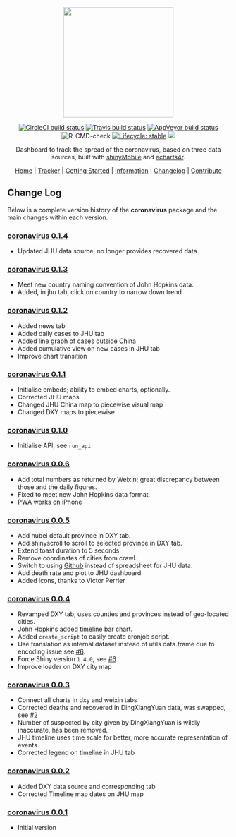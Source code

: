 
<div align="center">

<img src="./man/figures/logo.png" height="250px" />

<!-- badges: start -->
[![CircleCI build status](https://circleci.com/gh/JohnCoene/coronavirus.svg?style=svg)](https://circleci.com/gh/JohnCoene/coronavirus)
[![Travis build status](https://travis-ci.org/JohnCoene/coronavirus.svg?branch=master)](https://travis-ci.org/JohnCoene/coronavirus)
[![AppVeyor build status](https://ci.appveyor.com/api/projects/status/github/JohnCoene/coronavirus?branch=master&svg=true)](https://ci.appveyor.com/project/JohnCoene/coronavirus)
![R-CMD-check](https://github.com/JohnCoene/coronavirus/workflows/R-CMD-check/badge.svg)
[![Lifecycle: stable](https://img.shields.io/badge/lifecycle-stable-brightgreen.svg)](https://www.tidyverse.org/lifecycle/#stable)
![](https://img.shields.io/badge/license-MIT-blue)
<!-- badges: end -->

Dashboard to track the spread of the coronavirus, based on three data sources, built with [shinyMobile](https://rinterface.github.io/shinyMobile/) and [echarts4r](https://echarts4r.john-coene.com/).

[Home](README.md) | [Tracker](https://shiny.john-coene.com/coronavirus) | [Getting Started](GETSTARTED.md) | [Information](INFORMATION.md) | [Changelog](NEWS.md) | [Contribute](CONTRIBUTE.md)

</div>

## Change Log
Below is a complete version history of the **coronavirus** package and the main changes within each version.


### [coronavirus 0.1.4](https://coronavirus.john-coene.com/#/news?id=coronavirus-014)

-   Updated JHU data source, no longer provides recovered data

### [coronavirus 0.1.3](https://coronavirus.john-coene.com/#/news?id=coronavirus-013)

-   Meet new country naming convention of John Hopkins data.
-   Added, in jhu tab, click on country to narrow down trend

### [coronavirus 0.1.2](https://coronavirus.john-coene.com/#/news?id=coronavirus-012)

-   Added news tab
-   Added daily cases to JHU tab
-   Added line graph of cases outside China
-   Added cumulative view on new cases in JHU tab
-   Improve chart transition

### [coronavirus 0.1.1](https://coronavirus.john-coene.com/#/news?id=coronavirus-011)

-   Initialise embeds; ability to embed charts, optionally.
-   Corrected JHU maps.
-   Changed JHU China map to piecewise visual map
-   Changed DXY maps to piecewise

### [coronavirus 0.1.0](https://coronavirus.john-coene.com/#/news?id=coronavirus-010)

-   Initialise API, see `run_api`

### [coronavirus 0.0.6](https://coronavirus.john-coene.com/#/news?id=coronavirus-006)

-   Add total numbers as returned by Weixin; great discrepancy between those and the daily figures.
-   Fixed to meet new John Hopkins data format.
-   PWA works on iPhone

### [coronavirus 0.0.5](https://coronavirus.john-coene.com/#/news?id=coronavirus-005)

-   Add hubei default province in DXY tab.
-   Add shinyscroll to scroll to selected province in DXY tab.
-   Extend toast duration to 5 seconds.
-   Remove coordinates of cities from crawl.
-   Switch to using [Github](https://github.com/CSSEGISandData/2019-nCoV) instead of spreadsheet for JHU data.
-   Add death rate and plot to JHU dashboard
-   Added icons, thanks to Victor Perrier

### [coronavirus 0.0.4](https://coronavirus.john-coene.com/#/news?id=coronavirus-004)

-   Revamped DXY tab, uses counties and provinces instead of geo-located cities.
-   John Hopkins added timeline bar chart.
-   Added `create_script` to easily create cronjob script.
-   Use translation as internal dataset instead of utils data.frame due to encoding issue see [#6](https://github.com/JohnCoene/coronavirus/issues/6).
-   Force Shiny version `1.4.0`, see [#6](https://github.com/JohnCoene/coronavirus/issues/6).
-   Improve loader on DXY city map

### [coronavirus 0.0.3](https://coronavirus.john-coene.com/#/news?id=coronavirus-003)

-   Connect all charts in dxy and weixin tabs
-   Corrected deaths and recovered in DingXiangYuan data, was swapped, see [#2](https://github.com/JohnCoene/coronavirus/issues/2)
-   Number of suspected by city given by DingXiangYuan is wildly inaccurate, has been removed.
-   JHU timeline uses time scale for better, more accurate representation of events.
-   Corrected legend on timeline in JHU tab

### [coronavirus 0.0.2](https://coronavirus.john-coene.com/#/news?id=coronavirus-002)

-   Added DXY data source and corresponding tab
-   Corrected Timeline map dates on JHU map

### [coronavirus 0.0.1](https://coronavirus.john-coene.com/#/news?id=coronavirus-001)

-   Initial version